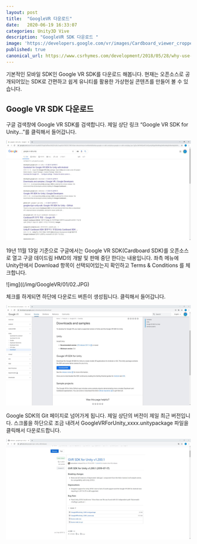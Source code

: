 ```yaml
---
layout: post
title:  "GoogleVR 다운로드"
date:   2020-06-19 16:33:07
categories: Unity3D Vive
description: "GoogleVR SDK 다운로드 "
image: 'https://developers.google.com/vr/images/Cardboard_viewer_cropped.png'
published: true
canonical_url: https://www.csrhymes.com/development/2018/05/28/why-use-a-static-site-generator.html
---
```


기본적인 모바일 SDK인 Google VR SDK를 다운로드 해봅니다. 현재는 오픈소스로 공개되어있는 SDK로 간편하고 쉽게 유니티를 활용한 가상현실 콘텐츠를 만들어 볼 수 있습니다.

## Google VR SDK 다운로드

구글 검색창에 Google VR SDK를 검색합니다. 제일 상단 링크 “Google VR SDK for Unity…”를 클릭해서 들어갑니다.  

![img](/img/GoogleVR/01/01.JPG)  

19년 11월 13일 기준으로 구글에서는 Google VR SDK(Cardboard SDK)를 오픈소스로 열고 구글 데이드림 HMD의 개발 및 판매 중단 한다는 내용입니다. 좌측 메뉴에 Unity란에서 Download 항목이 선택되어있는지 확인하고 Terms & Conditions 를 체크합니다.

![img]((/img/GoogleVR/01/02.JPG)  

체크를 하게되면 하단에 다운로드 버튼이 생성됩니다. 클릭해서 들어갑니다.

![img](/img/GoogleVR/01/03.JPG)  

Google SDK의 Git 페이지로 넘어가게 됩니다. 제일 상단의 버전이 제일 최근 버전입니다. 스크롤을 하단으로 조금 내려서 GoogleVRForUnity_xxxx.unitypackage 파일을 클릭해서 다운로드합니다.

![img](/img/GoogleVR/01/04.JPG)  


